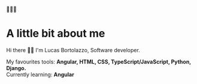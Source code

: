 👨🏻‍💻 <h1>A little bit about me</h1>

Hi there 👋🏻
I'm Lucas Bortolazzo, Software developer.

My favourites tools: <b>Angular, HTML, CSS, TypeScript/JavaScript, Python, Django.</b><br>
Currently learning:  <b>Angular</b>
